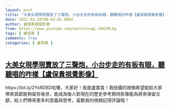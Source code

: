 ```yaml
---
layout: post
title: "大美女現學現賣放了三聲炮，小台步走的有板有眼，聽聽唱的咋樣【盧保貴視覺影像】"
date: 2022-02-28T08:03:01.000Z
author: 盧保貴視覺影像
from: https://www.youtube.com/watch?v=gL-J94JMcXg
tags: [ 盧保貴 ]
comments: True
categories: [ 盧保貴 ]
---
```

<!--1646035381000-->
[大美女現學現賣放了三聲炮，小台步走的有板有眼，聽聽唱的咋樣【盧保貴視覺影像】](https://www.youtube.com/watch?v=gL-J94JMcXg)
------

<div>
https://bit.ly/2YsRD8D哈嘍，大家好！我是盧寶貴！我拍攝的視頻希望能給大家帶來貢獻能夠留存後世，能成為後人對現在的歷史參考期待影像能為將來保留文獻，給人們帶來更多的意義與思考。喜歡我的視頻記得評論哦！
</div>
